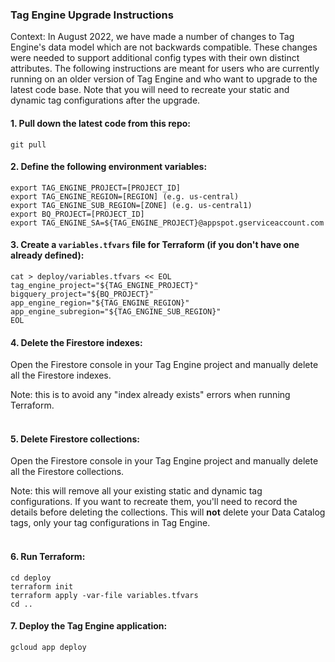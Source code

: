 ### Tag Engine Upgrade Instructions 

Context: In August 2022, we have made a number of changes to Tag Engine's data model which are not backwards compatible. These changes were needed to support additional config types with their own distinct attributes. The following instructions are meant for users who are currently running on an older version of Tag Engine and who want to upgrade to the latest code base. Note that you will need to recreate your static and dynamic tag configurations after the upgrade. 

#### 1. Pull down the latest code from this repo:

```
git pull
```

#### 2. Define the following environment variables:

```
export TAG_ENGINE_PROJECT=[PROJECT_ID]
export TAG_ENGINE_REGION=[REGION] (e.g. us-central)
export TAG_ENGINE_SUB_REGION=[ZONE] (e.g. us-central1)
export BQ_PROJECT=[PROJECT_ID]
export TAG_ENGINE_SA=${TAG_ENGINE_PROJECT}@appspot.gserviceaccount.com
```


#### 3. Create a `variables.tfvars` file for Terraform (if you don't have one already defined):

```
cat > deploy/variables.tfvars << EOL
tag_engine_project="${TAG_ENGINE_PROJECT}"
bigquery_project="${BQ_PROJECT}"
app_engine_region="${TAG_ENGINE_REGION}"
app_engine_subregion="${TAG_ENGINE_SUB_REGION}"
EOL
```

#### 4. Delete the Firestore indexes:

Open the Firestore console in your Tag Engine project and manually delete all the Firestore indexes. 

Note: this is to avoid any "index already exists" errors when running Terraform. <br><br>



#### 5. Delete Firestore collections:

Open the Firestore console in your Tag Engine project and manually delete all the Firestore collections. 

Note: this will remove all your existing static and dynamic tag configurations. If you want to recreate them, you'll need to record the details before deleting the collections. This will <b>not</b> delete your Data Catalog tags, only your tag configurations in Tag Engine.  <br><br>



#### 6. Run Terraform:<br>

```
cd deploy
terraform init
terraform apply -var-file variables.tfvars
cd ..
```

#### 7. Deploy the Tag Engine application:<br>

```
gcloud app deploy
```


